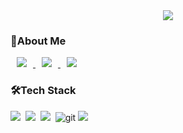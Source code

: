 <div align="center">
	<img src="https://capsule-render.vercel.app/api?type=cylinder&color=auto&text=AI%20Engineer&fontAlignY=45&fontSize=40&height=150&animation=blinking&desc=sumun3464&descAlignY=70">
</div>

<h3>🌱About Me</h3>
<a href="https://github.com/sumun3464">
    <img 
        src="http://img.shields.io/badge/GitHub-181717?style=flat&logo=github&link=https://sumun3464.github.io"
        style="height : auto; margin-left : 10px; margin-right : 10px;"/>
</a>
</a> <a href="mailto:sumun3464@gmail.com">
    <img 
        src="https://img.shields.io/badge/Gmail-d14836?style=flat-square&logo=Gmail&logoColor=white&link=mailto:sumun3464@gmail.com"
        style="height : auto; margin-left : 10px; margin-right : 10px;"/>
</a>
<a href="https://sumun3464.github.io">
    <img 
        src="http://img.shields.io/badge/-Tech%20Blog-655ced?style=flat&logo=github&link=https://sumun3464.github.io"
        style="height : auto; margin-left : 10px; margin-right : 10px;"/>
</a>


<h3>🛠️Tech Stack</h3> 
<p>
  <img src="https://img.shields.io/badge/Python-3766AB?style=flat-square&logo=Python&logoColor=white"/></a>&nbsp 
  <img src="https://img.shields.io/badge/Java-007396?style=flat-square&logo=Java&logoColor=white"/></a>&nbsp 
  <img src="https://img.shields.io/badge/C-A8B9CC?style=flat-square&logo=C&logoColor=white"/></a>&nbsp
  <img alt="git" src="https://img.shields.io/badge/-Git-F05032?style=flat-square&logo=git&logoColor=white" />
  <img src="https://img.shields.io/badge/TenserFlow-FF6F00?style=for-the-badge&logo=TenserFlow&logoColor=white">
</p>
